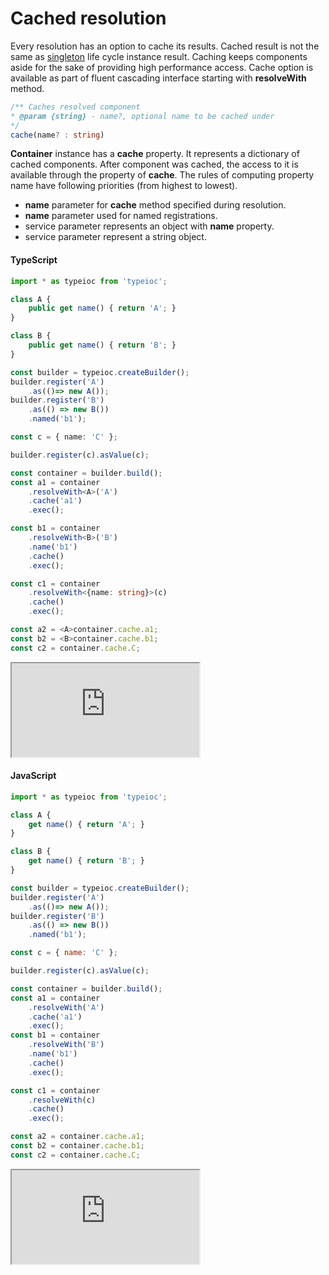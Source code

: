 # Cached resolution

Every resolution has an option to cache its results. Cached result is not the same as [singleton](../life-cycle/singleton.md) life cycle instance result. Caching keeps components aside for the sake of providing high performance access. Cache option is available as part of fluent cascading interface starting with **resolveWith** method.

```typescript
/** Caches resolved component
* @param {string} - name?, optional name to be cached under
*/
cache(name? : string)
```

**Container** instance has a **cache** property. It represents a dictionary of cached components. After component was cached, the access to it is available through the property of **cache**. The rules of computing property name have following priorities (from highest to lowest).

* **name** parameter for **cache** method specified during resolution.
* **name** parameter used for named registrations.
* service parameter represents an object with **name** property.
* service parameter represent a string object.

#### TypeScript

```typescript
import * as typeioc from 'typeioc';

class A {
    public get name() { return 'A'; }
}

class B {
    public get name() { return 'B'; }
}

const builder = typeioc.createBuilder();
builder.register('A')
    .as(()=> new A());
builder.register('B')
    .as(() => new B())
    .named('b1');

const c = { name: 'C' };

builder.register(c).asValue(c);

const container = builder.build();
const a1 = container
    .resolveWith<A>('A')
    .cache('a1')
    .exec();

const b1 = container
    .resolveWith<B>('B')
    .name('b1')
    .cache()
    .exec();

const c1 = container
    .resolveWith<{name: string}>(c)
    .cache()
    .exec();

const a2 = <A>container.cache.a1;
const b2 = <B>container.cache.b1;
const c2 = container.cache.C;
```

<!--sec data-title="Run example" data-id="section0" data-show=true data-collapse=true ces-->

<iframe class="example" src="https://stackblitz.com/edit/tioc-cached-resolution-ts?embed=1&file=index.ts">
</iframe>

<!--endsec-->

#### JavaScript

```javascript
import * as typeioc from 'typeioc';

class A {
    get name() { return 'A'; }
}

class B {
    get name() { return 'B'; }
}

const builder = typeioc.createBuilder();
builder.register('A')
    .as(()=> new A());
builder.register('B')
    .as(() => new B())
    .named('b1');

const c = { name: 'C' };

builder.register(c).asValue(c);

const container = builder.build();
const a1 = container
    .resolveWith('A')
    .cache('a1')
    .exec();
const b1 = container
    .resolveWith('B')
    .name('b1')
    .cache()
    .exec();

const c1 = container
    .resolveWith(c)
    .cache()
    .exec();

const a2 = container.cache.a1;
const b2 = container.cache.b1;
const c2 = container.cache.C;
```

<!--sec data-title="Run example" data-id="section1" data-show=true data-collapse=true ces-->

<iframe class="example" src="https://stackblitz.com/edit/tioc-cached-resolution-js?embed=1&file=index.js">
</iframe>

<!--endsec-->

